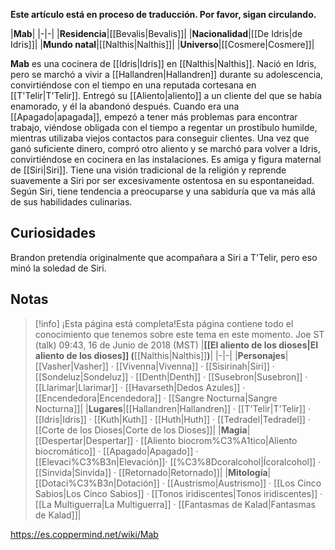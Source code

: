 **Este artículo está en proceso de traducción. Por favor, sigan circulando.**


|**Mab**|
|-|-|
|**Residencia**|[[Bevalis\|Bevalis]]|
|**Nacionalidad**|[[De Idris\|de Idris]]|
|**Mundo natal**|[[Nalthis\|Nalthis]]|
|**Universo**|[[Cosmere\|Cosmere]]|

**Mab** es una cocinera de [[Idris\|Idris]] en [[Nalthis\|Nalthis]].
Nació en Idris, pero se marchó a vivir a [[Hallandren\|Hallandren]] durante su adolescencia, convirtiéndose con el tiempo en una reputada cortesana en [[T'Telir\|T'Telir]]. Entregó su [[Aliento\|aliento]] a un cliente del que se había enamorado, y él la abandonó después. Cuando era una [[Apagado\|apagada]], empezó a tener más problemas para encontrar trabajo, viéndose obligada con el tiempo a regentar un prostíbulo humilde, mientras utilizaba viejos contactos para conseguir clientes. Una vez que ganó suficiente dinero, compró otro aliento y se marchó para volver a Idris, convirtiéndose en cocinera en las instalaciones.
Es amiga y figura maternal de [[Siri\|Siri]]. Tiene una visión tradicional de la religión y reprende suavemente a Siri por ser excesivamente ostentosa en su espontaneidad. Según Siri, tiene tendencia a preocuparse y una sabiduría que va más allá de sus habilidades culinarias.

## Curiosidades
Brandon pretendía originalmente que acompañara a Siri a T'Telir, pero eso minó la soledad de Siri.
## Notas

> [!info] ¡Esta página está completa!Esta página contiene todo el conocimiento que tenemos sobre este tema en este momento.
Joe ST (talk) 09:43, 16 de Junio de 2018 (MST)
|**[[El aliento de los dioses\|El aliento de los dioses]] (**[[Nalthis\|Nalthis]]**)**|
|-|-|
|**Personajes**|[[Vasher\|Vasher]] · [[Vivenna\|Vivenna]] · [[Sisirinah\|Siri]] · [[Sondeluz\|Sondeluz]] · [[Denth\|Denth]] · [[Susebron\|Susebron]] · [[Llarimar\|Llarimar]] · [[Havarseth\|Dedos Azules]] · [[Encendedora\|Encendedora]] · [[Sangre Nocturna\|Sangre Nocturna]]|
|**Lugares**|[[Hallandren\|Hallandren]] · [[T'Telir\|T'Telir]] · [[Idris\|Idris]] · [[Kuth\|Kuth]] · [[Huth\|Huth]] · [[Tedradel\|Tedradel]] · [[Corte de los Dioses\|Corte de los Dioses]]|
|**Magia**|[[Despertar\|Despertar]] · [[Aliento biocrom%C3%A1tico\|Aliento biocromático]] · [[Apagado\|Apagado]] · [[Elevaci%C3%B3n\|Elevación]]· [[%C3%8Dcoralcohol\|Ícoralcohol]] · [[Sinvida\|Sinvida]] · [[Retornado\|Retornado]]|
|**Mitología**|[[Dotaci%C3%B3n\|Dotación]] · [[Austrismo\|Austrismo]] · [[Los Cinco Sabios\|Los Cinco Sabios]] · [[Tonos iridiscentes\|Tonos iridiscentes]] · [[La Multiguerra\|La Multiguerra]] · [[Fantasmas de Kalad\|Fantasmas de Kalad]]|



https://es.coppermind.net/wiki/Mab